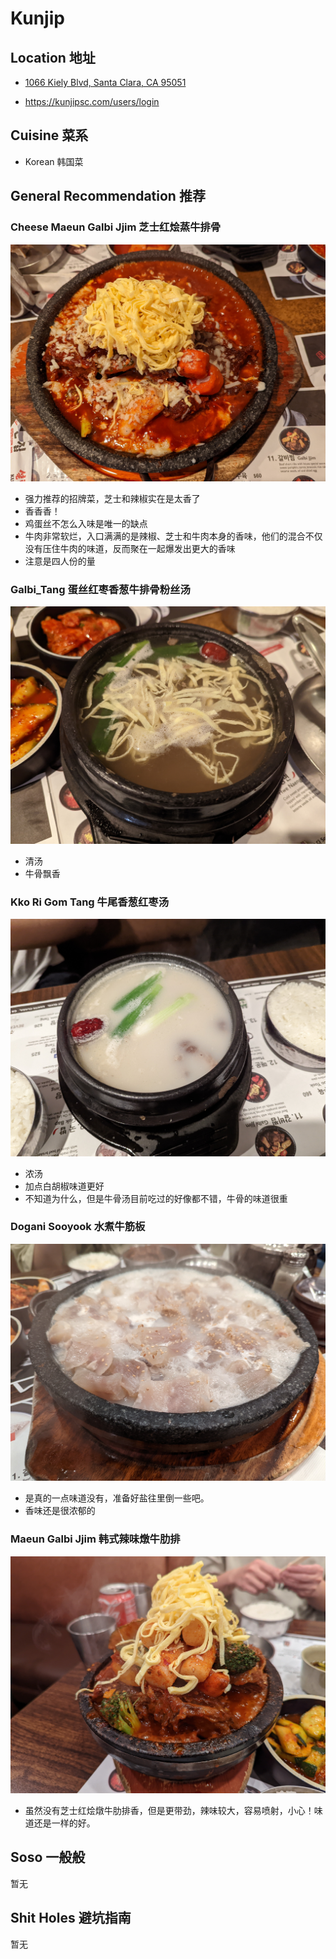 # Kunjip

## Location 地址

- [1066 Kiely Blvd, Santa Clara, CA 95051](https://goo.gl/maps/Adu9QzoXdQzaNq6R9)

- <https://kunjipsc.com/users/login>

## Cuisine 菜系

- Korean 韩国菜

## General Recommendation 推荐

### Cheese Maeun Galbi Jjim 芝士红烩蒸牛排骨

![Cheese Maeun Galbi Jjim](Pix2022July3rd/Cheese_Maeun_Galbi_Jjim.jpg)

- 强力推荐的招牌菜，芝士和辣椒实在是太香了
- 香香香！
- 鸡蛋丝不怎么入味是唯一的缺点
- 牛肉非常软烂，入口满满的是辣椒、芝士和牛肉本身的香味，他们的混合不仅没有压住牛肉的味道，反而聚在一起爆发出更大的香味
- 注意是四人份的量

### Galbi_Tang 蛋丝红枣香葱牛排骨粉丝汤

![Galbi_Tang](Pix2022July3rd/Galbi_Tang.jpg)

- 清汤
- 牛骨飘香

### Kko Ri Gom Tang 牛尾香葱红枣汤

![Kko_Ri_Gom_Tang](Pix2022July3rd/Kko_Ri_Gom_Tang.jpg)

- 浓汤
- 加点白胡椒味道更好
- 不知道为什么，但是牛骨汤目前吃过的好像都不错，牛骨的味道很重

### Dogani Sooyook 水煮牛筋板

![Dogani Sooyook](Pix2022Sep5th/Dogani_Sooyook.jpg)

- 是真的一点味道没有，准备好盐往里倒一些吧。
- 香味还是很浓郁的

### Maeun Galbi Jjim 韩式辣味燉牛肋排

![Maeun Galbi Jjim](Pix2022Sep5th/Maeun_Galbi_Jjim(Spicy).jpg)

- 虽然没有芝士红烩燉牛肋排香，但是更带劲，辣味较大，容易喷射，小心！味道还是一样的好。

## Soso 一般般
暂无

## Shit Holes 避坑指南
暂无